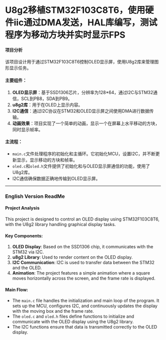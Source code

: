 # U8g2移植STM32F103C8T6，使用硬件iic通过DMA发送，HAL库编写，测试程序为移动方块并实时显示FPS

#### 项目分析
该项目设计用于通过STM32F103C8T6控制OLED显示屏，使用U8g2库来管理图形显示任务。

#### 主要组件：
1. **OLED显示屏**：基于SSD1306芯片，分辨率为128*64，通过I2C与STM32通信，SCL到PB8，SDA到PB9。
2. **u8g2库**：用于在OLED上显示内容。
3. **I2C通信**：通过I2C协议在STM32和OLED显示屏之间使用DMA进行数据传输。
4. **动画效果**：项目实现了一个简单的动画，显示一个在屏幕上水平移动的方块，同时显示帧率。

#### 主流程：
- `main.c`文件处理程序的初始化和主循环。它初始化MCU，设置I2C，并不断更新显示，显示移动的方块和帧率。
- `oled.c`和`oled.h`文件提供了初始化和与OLED显示屏通信的功能，使用了U8g2库。
- I2C通信确保数据正确地传输到OLED显示屏。

---

### English Version ReadMe

#### Project Analysis
This project is designed to control an OLED display using STM32F103C8T6, with the U8g2 library handling graphical display tasks.

#### Key Components:
1. **OLED Display**: Based on the SSD1306 chip, it communicates with the STM32 via I2C.
2. **u8g2 Library**: Used to render content on the OLED display.
3. **I2C Communication**: I2C is used to transfer data between the STM32 and the OLED.
4. **Animation**: The project features a simple animation where a square moves horizontally across the screen, and the frame rate is displayed.

#### Main Flow:
- The `main.c` file handles the initialization and main loop of the program. It sets up the MCU, configures I2C, and continuously updates the display with the moving box and the frame rate.
- The `oled.c` and `oled.h` files define functions to initialize and communicate with the OLED display using the U8g2 library.
- The I2C functions ensure that data is transmitted correctly to the OLED display.

